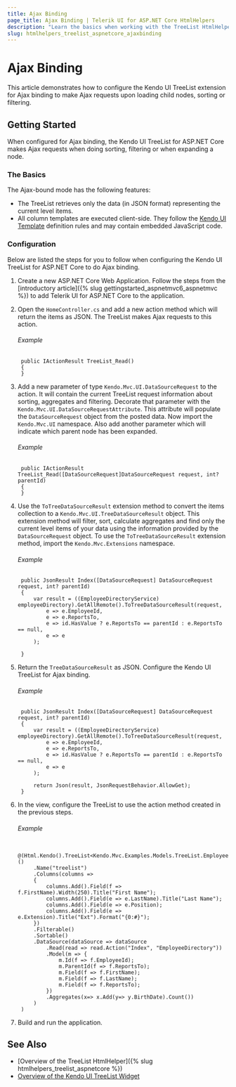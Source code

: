 ```yaml
---
title: Ajax Binding
page_title: Ajax Binding | Telerik UI for ASP.NET Core HtmlHelpers
description: "Learn the basics when working with the TreeList HtmlHelper for ASP.NET Core (MVC 6 or ASP.NET Core MVC)."
slug: htmlhelpers_treelist_aspnetcore_ajaxbinding
---
```


# Ajax Binding

This article demonstrates how to configure the Kendo UI TreeList extension for Ajax binding to make Ajax requests upon loading child nodes, sorting or filtering.

## Getting Started

When configured for Ajax binding, the Kendo UI TreeList for ASP.NET Core makes Ajax requests when doing sorting, filtering or when expanding a node.

### The Basics

The Ajax-bound mode has the following features:

 - The TreeList retrieves only the data (in JSON format) representing the current level items.
 - All column templates are executed client-side. They follow the [Kendo UI Template](http://docs.telerik.com/kendo-ui/framework/templates/overview) definition rules and may contain embedded JavaScript code.

### Configuration

Below are listed the steps for you to follow when configuring the Kendo UI TreeList for ASP.NET Core to do Ajax binding.

1. Create a new ASP.NET Core Web Application. Follow the steps from the [introductory article]({% slug gettingstarted_aspnetmvc6_aspnetmvc %}) to add Telerik UI for ASP.NET Core to the application.

1. Open the `HomeController.cs` and add a new action method which will return the items as JSON. The TreeList makes Ajax requests to this action.

    ###### Example

        public IActionResult TreeList_Read()
        {
        }

1. Add a new parameter of type `Kendo.Mvc.UI.DataSourceRequest` to the action. It will contain the current TreeList request information about sorting, aggregates and filtering. Decorate that parameter with the `Kendo.Mvc.UI.DataSourceRequestAttribute`. This attribute will populate the `DataSourceRequest` object from the posted data. Now import the `Kendo.Mvc.UI` namespace. Also add another parameter which will indicate which parent node has been expanded.

    ###### Example

        public IActionResult TreeList_Read([DataSourceRequest]DataSourceRequest request, int? parentId)
        {
        }

1. Use the `ToTreeDataSourceResult` extension method to convert the items collection to a `Kendo.Mvc.UI.TreeDataSourceResult` object. This extension method will filter, sort, calculate aggregates and find only the current level items of your data using the information provided by the `DataSourceRequest` object. To use the `ToTreeDataSourceResult` extension method, import the `Kendo.Mvc.Extensions` namespace.

    ###### Example

        public JsonResult Index([DataSourceRequest] DataSourceRequest request, int? parentId)
        {
            var result = ((EmployeeDirectoryService) employeeDirectory).GetAllRemote().ToTreeDataSourceResult(request,
                e => e.EmployeeId,
                e => e.ReportsTo,
                e => id.HasValue ? e.ReportsTo == parentId : e.ReportsTo == null,
                e => e
            );

        }

1. Return the `TreeDataSourceResult` as JSON. Configure the Kendo UI TreeList for Ajax binding.

    ###### Example

        public JsonResult Index([DataSourceRequest] DataSourceRequest request, int? parentId)
        {
            var result = ((EmployeeDirectoryService) employeeDirectory).GetAllRemote().ToTreeDataSourceResult(request,
                e => e.EmployeeId,
                e => e.ReportsTo,
                e => id.HasValue ? e.ReportsTo == parentId : e.ReportsTo == null,
                e => e
            );

            return Json(result, JsonRequestBehavior.AllowGet);
        }

1. In the view, configure the TreeList to use the action method created in the previous steps.

    ###### Example

        @(Html.Kendo().TreeList<Kendo.Mvc.Examples.Models.TreeList.EmployeeDirectoryRemoteModel>()
            .Name("treelist")
            .Columns(columns =>
            {
                columns.Add().Field(f => f.FirstName).Width(250).Title("First Name");
                columns.Add().Field(e => e.LastName).Title("Last Name");
                columns.Add().Field(e => e.Position);
                columns.Add().Field(e => e.Extension).Title("Ext").Format("{0:#}");
            })
            .Filterable()
            .Sortable()
            .DataSource(dataSource => dataSource
                .Read(read => read.Action("Index", "EmployeeDirectory"))
                .Model(m => {
                    m.Id(f => f.EmployeeId);
                    m.ParentId(f => f.ReportsTo);
                    m.Field(f => f.FirstName);
                    m.Field(f => f.LastName);
                    m.Field(f => f.ReportsTo);
                })
                .Aggregates(x=> x.Add(y=> y.BirthDate).Count())
            )
        )

1. Build and run the application.


## See Also

* [Overview of the TreeList HtmlHelper]({% slug htmlhelpers_treelist_aspnetcore %})
* [Overview of the Kendo UI TreeList Widget](http://docs.telerik.com/kendo-ui/controls/data-management/treelist/overview)